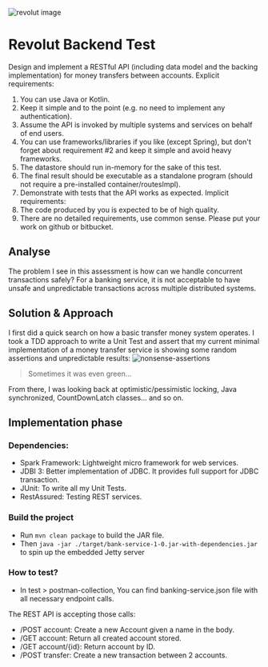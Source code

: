 ![revolut image](https://www.cityam.com/wp-content/uploads/2019/11/revolut-card-5c7ed94007b1a-960x641-960x641.jpg)

# Revolut Backend Test

Design and implement a RESTful API (including data model and the backing implementation) for
money transfers between accounts.
Explicit requirements:
1. You can use Java or Kotlin.
2. Keep it simple and to the point (e.g. no need to implement any authentication).
3. Assume the API is invoked by multiple systems and services on behalf of end users.
4. You can use frameworks/libraries if you like (except Spring), but don't forget about
requirement #2 and keep it simple and avoid heavy frameworks.
5. The datastore should run in-memory for the sake of this test.
6. The final result should be executable as a standalone program (should not require a
pre-installed container/routesImpl).
7. Demonstrate with tests that the API works as expected.
Implicit requirements:
1. The code produced by you is expected to be of high quality.
2. There are no detailed requirements, use common sense.
Please put your work on github or bitbucket.

## Analyse

The problem I see in this assessment is how can we handle concurrent transactions safely? For a banking service, it is not acceptable to have unsafe and unpredictable transactions across multiple distributed systems.

## Solution & Approach

I first did a quick search on how a basic transfer money system operates. I took a TDD approach to write a Unit Test and assert that my current minimal implementation of a money transfer service is showing some random assertions and unpredictable results:
![nonsense-assertions](https://i.ibb.co/HGQMYvh/Screenshot-2020-02-10-at-22-37-13.png)
> Sometimes it was even green...

From there, I was looking back at optimistic/pessimistic locking, Java synchronized, CountDownLatch classes... and so on.
  
## Implementation phase

### Dependencies:
- Spark Framework: Lightweight micro framework for web services.
- JDBI 3: Better implementation of JDBC. It provides full support for JDBC transaction.
- JUnit: To write all my Unit Tests.
- RestAssured: Testing REST services.

### Build the project

- Run `mvn clean package` to build the JAR file.
- Then `java -jar ./target/bank-service-1-0.jar-with-dependencies.jar` to spin up the embedded Jetty server

### How to test?

- In test  > postman-collection, You can find banking-service.json file with all necessary endpoint calls.

The REST API is accepting those calls:

- /POST account: Create a new Account given a name in the body.
- /GET account: Return all created account stored.
- /GET account/{id}: Return account by ID.
- /POST transfer: Create a new transaction between 2 accounts.


